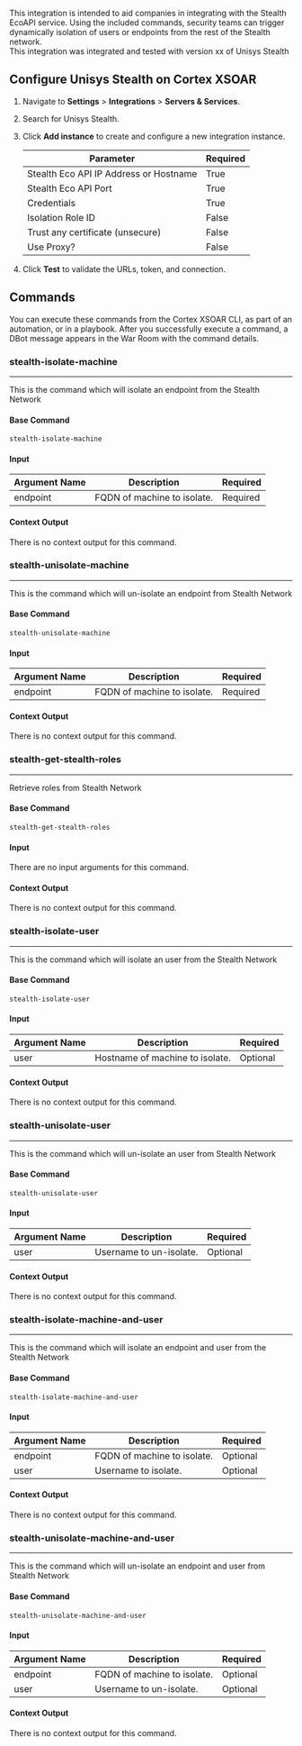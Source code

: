 This integration is intended to aid companies in integrating with the Stealth EcoAPI service.  Using the included commands, security teams can trigger dynamically isolation of users or endpoints from the rest of the Stealth network.  
This integration was integrated and tested with version xx of Unisys Stealth
## Configure Unisys Stealth on Cortex XSOAR

1. Navigate to **Settings** > **Integrations** > **Servers & Services**.
2. Search for Unisys Stealth.
3. Click **Add instance** to create and configure a new integration instance.

    | **Parameter** | **Required** |
    | --- | --- |
    | Stealth Eco API IP Address or Hostname | True |
    | Stealth Eco API Port | True |
    | Credentials | True |
    | Isolation Role ID | False |
    | Trust any certificate (unsecure) | False |
    | Use Proxy? | False |

4. Click **Test** to validate the URLs, token, and connection.
## Commands
You can execute these commands from the Cortex XSOAR CLI, as part of an automation, or in a playbook.
After you successfully execute a command, a DBot message appears in the War Room with the command details.
### stealth-isolate-machine
***
This is the command which will isolate an endpoint from the Stealth Network


#### Base Command

`stealth-isolate-machine`
#### Input

| **Argument Name** | **Description** | **Required** |
| --- | --- | --- |
| endpoint | FQDN of machine to isolate. | Required | 


#### Context Output

There is no context output for this command.

### stealth-unisolate-machine
***
This is the command which will un-isolate an endpoint from Stealth Network


#### Base Command

`stealth-unisolate-machine`
#### Input

| **Argument Name** | **Description** | **Required** |
| --- | --- | --- |
| endpoint | FQDN of machine to isolate. | Required | 


#### Context Output

There is no context output for this command.

### stealth-get-stealth-roles
***
Retrieve roles from Stealth Network


#### Base Command

`stealth-get-stealth-roles`
#### Input

There are no input arguments for this command.

#### Context Output

There is no context output for this command.

### stealth-isolate-user
***
This is the command which will isolate an user from the Stealth Network


#### Base Command

`stealth-isolate-user`
#### Input

| **Argument Name** | **Description** | **Required** |
| --- | --- | --- |
| user | Hostname of machine to isolate. | Optional | 


#### Context Output

There is no context output for this command.

### stealth-unisolate-user
***
This is the command which will un-isolate an user from Stealth Network


#### Base Command

`stealth-unisolate-user`
#### Input

| **Argument Name** | **Description** | **Required** |
| --- | --- | --- |
| user | Username to un-isolate. | Optional | 


#### Context Output

There is no context output for this command.

### stealth-isolate-machine-and-user
***
This is the command which will isolate an endpoint and user from the Stealth Network


#### Base Command

`stealth-isolate-machine-and-user`
#### Input

| **Argument Name** | **Description** | **Required** |
| --- | --- | --- |
| endpoint | FQDN of machine to isolate. | Optional | 
| user | Username to isolate. | Optional | 


#### Context Output

There is no context output for this command.

### stealth-unisolate-machine-and-user
***
This is the command which will un-isolate an endpoint and user from Stealth Network


#### Base Command

`stealth-unisolate-machine-and-user`
#### Input

| **Argument Name** | **Description** | **Required** |
| --- | --- | --- |
| endpoint | FQDN of machine to isolate. | Optional | 
| user | Username to un-isolate. | Optional | 


#### Context Output

There is no context output for this command.
